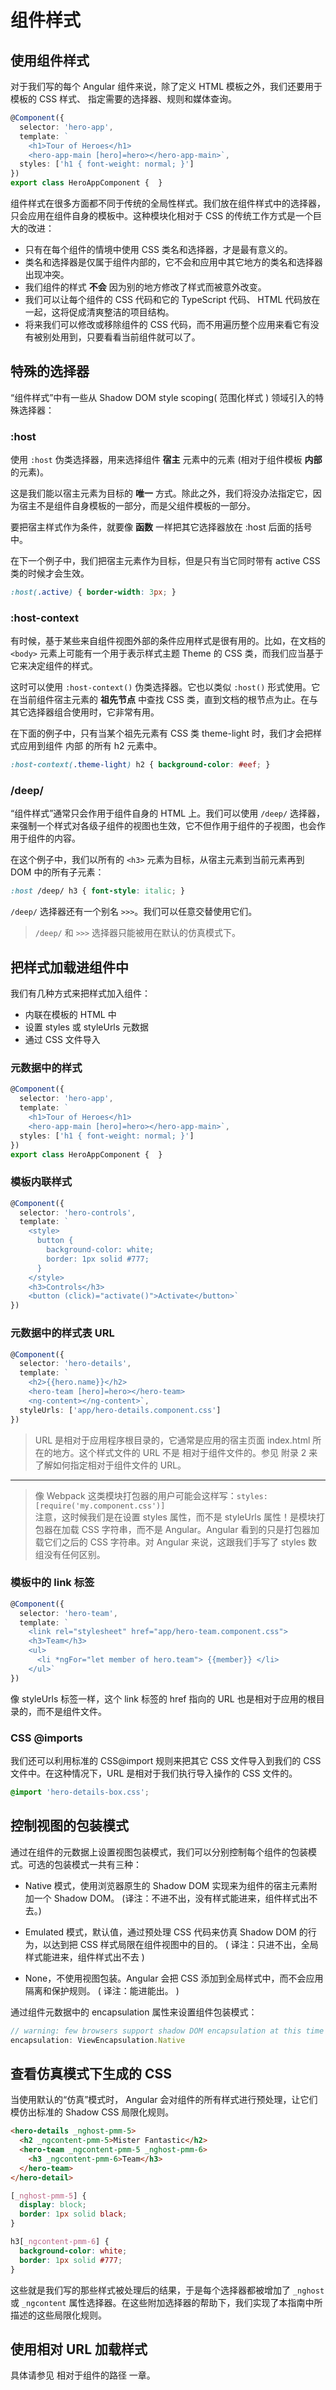 # 组件样式

## 使用组件样式

对于我们写的每个 Angular 组件来说，除了定义 HTML 模板之外，我们还要用于模板的 CSS 样式、 指定需要的选择器、规则和媒体查询。

```ts
@Component({
  selector: 'hero-app',
  template: `
    <h1>Tour of Heroes</h1>
    <hero-app-main [hero]=hero></hero-app-main>`,
  styles: ['h1 { font-weight: normal; }']
})
export class HeroAppComponent {  }
```

组件样式在很多方面都不同于传统的全局性样式。我们放在组件样式中的选择器，只会应用在组件自身的模板中。这种模块化相对于 CSS 的传统工作方式是一个巨大的改进：

* 只有在每个组件的情境中使用 CSS 类名和选择器，才是最有意义的。
* 类名和选择器是仅属于组件内部的，它不会和应用中其它地方的类名和选择器出现冲突。
* 我们组件的样式 **不会** 因为别的地方修改了样式而被意外改变。
* 我们可以让每个组件的 CSS 代码和它的 TypeScript 代码、 HTML 代码放在一起，这将促成清爽整洁的项目结构。
* 将来我们可以修改或移除组件的 CSS 代码，而不用遍历整个应用来看它有没有被别处用到，只要看看当前组件就可以了。

## 特殊的选择器

“组件样式”中有一些从 Shadow DOM style scoping( 范围化样式 ) 领域引入的特殊选择器：

### :host

使用 `:host` 伪类选择器，用来选择组件 **宿主** 元素中的元素 (相对于组件模板 **内部** 的元素)。

这是我们能以宿主元素为目标的 **唯一** 方式。除此之外，我们将没办法指定它，因为宿主不是组件自身模板的一部分，而是父组件模板的一部分。

要把宿主样式作为条件，就要像 **函数** 一样把其它选择器放在 :host 后面的括号中。

在下一个例子中，我们把宿主元素作为目标，但是只有当它同时带有 active CSS 类的时候才会生效。

```css
:host(.active) { border-width: 3px; }
```

### :host-context

有时候，基于某些来自组件视图外部的条件应用样式是很有用的。比如，在文档的 `<body>` 元素上可能有一个用于表示样式主题 Theme 的 CSS 类，而我们应当基于它来决定组件的样式。

这时可以使用 `:host-context()` 伪类选择器。它也以类似 `:host()` 形式使用。它在当前组件宿主元素的 **祖先节点** 中查找 CSS 类，直到文档的根节点为止。在与其它选择器组合使用时，它非常有用。

在下面的例子中，只有当某个祖先元素有 CSS 类 theme-light 时，我们才会把样式应用到组件 内部 的所有 h2 元素中。

```css
:host-context(.theme-light) h2 { background-color: #eef; }
```

### /deep/

“组件样式”通常只会作用于组件自身的 HTML 上。我们可以使用 `/deep/` 选择器，来强制一个样式对各级子组件的视图也生效，它不但作用于组件的子视图，也会作用于组件的内容。

在这个例子中，我们以所有的 `<h3>` 元素为目标，从宿主元素到当前元素再到 DOM 中的所有子元素：

```css
:host /deep/ h3 { font-style: italic; }
```

`/deep/` 选择器还有一个别名 `>>>`。我们可以任意交替使用它们。

> `/deep/` 和 `>>>` 选择器只能被用在默认的仿真模式下。


## 把样式加载进组件中

我们有几种方式来把样式加入组件：

* 内联在模板的 HTML 中
* 设置 styles 或 styleUrls 元数据
* 通过 CSS 文件导入

### 元数据中的样式

```ts
@Component({
  selector: 'hero-app',
  template: `
    <h1>Tour of Heroes</h1>
    <hero-app-main [hero]=hero></hero-app-main>`,
  styles: ['h1 { font-weight: normal; }']
})
export class HeroAppComponent {  }
```

### 模板内联样式

```ts
@Component({
  selector: 'hero-controls',
  template: `
    <style>
      button {
        background-color: white;
        border: 1px solid #777;
      }
    </style>
    <h3>Controls</h3>
    <button (click)="activate()">Activate</button>`
})
```

### 元数据中的样式表 URL

```ts
@Component({
  selector: 'hero-details',
  template: `
    <h2>{{hero.name}}</h2>
    <hero-team [hero]=hero></hero-team>
    <ng-content></ng-content>`,
  styleUrls: ['app/hero-details.component.css']
})
```

> URL 是相对于应用程序根目录的，它通常是应用的宿主页面 index.html 所在的地方。这个样式文件的 URL 不是 相对于组件文件的。参见 附录 2 来了解如何指定相对于组件文件的 URL。
- - -
> 像 Webpack 这类模块打包器的用户可能会这样写：`styles: [require('my.component.css')]`   
> 注意，这时候我们是在设置 styles 属性，而不是 styleUrls 属性！是模块打包器在加载 CSS 字符串，而不是 Angular。Angular 看到的只是打包器加载它们之后的 CSS 字符串。对 Angular 来说，这跟我们手写了 styles 数组没有任何区别。

### 模板中的 link 标签

```ts
@Component({
  selector: 'hero-team',
  template: `
    <link rel="stylesheet" href="app/hero-team.component.css">
    <h3>Team</h3>
    <ul>
      <li *ngFor="let member of hero.team"> {{member}} </li>
    </ul>`
})
```

像 styleUrls 标签一样，这个 link 标签的 href 指向的 URL 也是相对于应用的根目录的，而不是组件文件。

### CSS @imports

我们还可以利用标准的 CSS@import 规则来把其它 CSS 文件导入到我们的 CSS 文件中。在这种情况下，URL 是相对于我们执行导入操作的 CSS 文件的。

```css
@import 'hero-details-box.css';
```

## 控制视图的包装模式

通过在组件的元数据上设置视图包装模式，我们可以分别控制每个组件的包装模式。可选的包装模式一共有三种：

* Native 模式，使用浏览器原生的 Shadow DOM 实现来为组件的宿主元素附加一个 Shadow DOM。
  (译注：不进不出，没有样式能进来，组件样式出不去。)

* Emulated 模式，默认值，通过预处理 CSS 代码来仿真 Shadow DOM 的行为，以达到把 CSS 样式局限在组件视图中的目的。
  ( 译注：只进不出，全局样式能进来，组件样式出不去 )

* None，不使用视图包装。Angular 会把 CSS 添加到全局样式中，而不会应用隔离和保护规则。
  ( 译注：能进能出。 )

通过组件元数据中的 encapsulation 属性来设置组件包装模式：

```ts
// warning: few browsers support shadow DOM encapsulation at this time
encapsulation: ViewEncapsulation.Native
```

## 查看仿真模式下生成的 CSS

当使用默认的“仿真”模式时， Angular 会对组件的所有样式进行预处理，让它们模仿出标准的 Shadow CSS 局限化规则。

```html
<hero-details _nghost-pmm-5>
  <h2 _ngcontent-pmm-5>Mister Fantastic</h2>
  <hero-team _ngcontent-pmm-5 _nghost-pmm-6>
    <h3 _ngcontent-pmm-6>Team</h3>
  </hero-team>
</hero-detail>
```

```css
[_nghost-pmm-5] {
  display: block;
  border: 1px solid black;
}

h3[_ngcontent-pmm-6] {
  background-color: white;
  border: 1px solid #777;
}
```

这些就是我们写的那些样式被处理后的结果，于是每个选择器都被增加了 `_nghost` 或 `_ngcontent` 属性选择器。在这些附加选择器的帮助下，我们实现了本指南中所描述的这些局限化规则。

## 使用相对 URL 加载样式

具体请参见 相对于组件的路径 一章。
